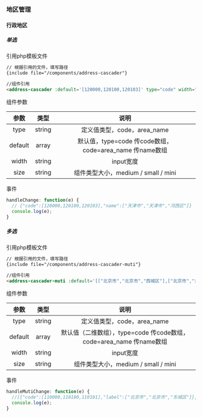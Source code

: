 ### 地区管理

#### 行政地区
##### 单选

引用php模板文件
```html
// 根据引用的文件，填写路径
{include file="/components/address-cascader"}

//组件引用 
<address-cascader :default='[120000,120100,120103]' type="code" width="200px" size="medium" @change="handleChange"></address-cascader>
```
组件参数

|参数|类型|说明|
| :-----------: | :-----------: | :-----------: |
|type|string|定义值类型，code，area_name|
|default|array|默认值，type=code 传code数组，code=area_name 传name数组|
|width|string|input宽度|
|size|string|组件类型大小，medium / small / mini|

事件

```js
handleChange: function(e) {
  // {"code":[120000,120100,120103],"name":["天津市","天津市","河西区"]}
  console.log(e);
}
```

##### 多选

引用php模板文件
```html
// 根据引用的文件，填写路径
{include file="/components/address-cascader-muti"}

//组件引用 
<address-cascader-muti :default='[["北京市","北京市","西城区"],["北京市","北京市","石景山区"]]' type="area_name" width="200px" size="medium" @change="handleMutiChange"></address-cascader-muti>
```
组件参数

|参数|类型|说明|
| :-----------: | :-----------: | :-----------: |
|type|string|定义值类型，code，area_name|
|default|array|默认值（二维数组），type=code 传code数组，code=area_name 传name数组|
|width|string|input宽度|
|size|string|组件类型大小，medium / small / mini|

事件

```js
handleMutiChange: function(e) {
  //[{"code":[110000,110100,110101],"label":["北京市","北京市","东城区"]},{"code":[110000,110100,110102],"label":["北京市","北京市","西城区"]}]
  console.log(e);
}
```

